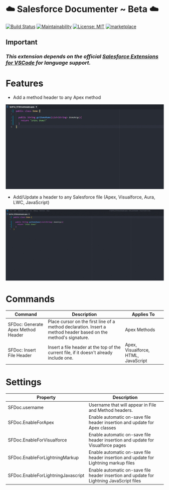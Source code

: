 # ️️☁️ Salesforce Documenter ~ Beta ☁️

[![Build Status](https://travis-ci.org/HugoOM/sfdx_autoheader.svg?branch=master)](https://travis-ci.org/HugoOM/sfdx_autoheader)
[![Maintainability](https://api.codeclimate.com/v1/badges/64c16d2180411eb66da5/maintainability)](https://codeclimate.com/github/HugoOM/sfdx_autoheader/maintainability)
[![License: MIT](https://img.shields.io/badge/License-MIT-blue.svg)](https://opensource.org/licenses/MIT)
[![marketplace](https://vsmarketplacebadge.apphb.com/version/hugoom.sfdx-autoheader.svg?color=blue&style=?style=for-the-badge&logo=visual-studio-code)](https://marketplace.visualstudio.com/items?itemName=HugoOM.sfdx-autoheader)

## **Important**

### _This extension depends on the official [Salesforce Extensions for VSCode](https://marketplace.visualstudio.com/items?itemName=salesforce.salesforcedx-vscode) for language support._

# Features

- Add a method header to any Apex method

![Method Header Demo](https://github.com/HugoOM/sfdx_autoheader/blob/rewrite_Typescript/images/Instructions_MethodHeader.gif?raw=true)

- Add/Update a header to any Salesforce file (Apex, Visualforce, Aura, LWC, JavaScript)

![File Header Demo](https://github.com/HugoOM/sfdx_autoheader/blob/rewrite_Typescript/images/Instructions_FileHeader.gif?raw=true)

# Commands

| Command                            | Description                                                                                                     | Applies To                          |
| ---------------------------------- | --------------------------------------------------------------------------------------------------------------- | ----------------------------------- |
| SFDoc: Generate Apex Method Header | Place cursor on the first line of a method declaration. Insert a method header based on the method's signature. | Apex Methods                        |
| SFDoc: Insert File Header          | Insert a file header at the top of the current file, if it doesn't already include one.                         | Apex, Visualforce, HTML, JavaScript |

# Settings

| Property                           | Description                                                                              |
| ---------------------------------- | ---------------------------------------------------------------------------------------- |
| SFDoc.username                     | Username that will appear in File and Method headers.                                    |
| SFDoc.EnableForApex                | Enable automatic on-save file header insertion and update for Apex classes               |
| SFDoc.EnableForVisualforce         | Enable automatic on-save file header insertion and update for Visualforce pages          |
| SFDoc.EnableForLightningMarkup     | Enable automatic on-save file header insertion and update for Lightning markup files     |
| SFDoc.EnableForLightningJavascript | Enable automatic on-save file header insertion and update for Lightning JavaScript files |
